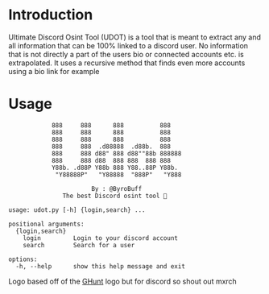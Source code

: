 # Introduction
Ultimate Discord Osint Tool (UDOT) is a tool that is meant to extract any and all information that can be 100% linked to a discord user. No information that is not directly a part of the users bio or connected accounts etc. is extrapolated. It uses a recursive method that finds even more accounts using a bio link for example

# Usage
```
            888     888      888          888
            888     888      888          888
            888     888      888          888
            888     888  .d88888  .d88b.  888
            888     888 d88" 888 d88""88b 888888
            888     888 d88  888 888  888 888
            Y88b. .d88P Y88b 888 Y88..88P Y88b.
             "Y88888P"   "Y88888  "888P"   "Y888

                       By : @ByroBuff
               The best Discord osint tool 💖

usage: udot.py [-h] {login,search} ...

positional arguments:
  {login,search}
    login         Login to your discord account
    search        Search for a user

options:
  -h, --help      show this help message and exit
```

Logo based off of the [GHunt](https://github.com/mxrch/ghunt) logo but for discord so shout out mxrch